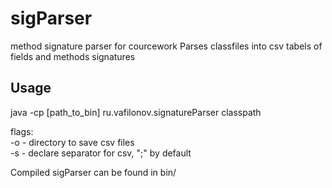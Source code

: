 # sigParser
method signature parser for courcework
Parses classfiles into csv tabels of fields and methods signatures


## Usage
java -cp [path_to_bin] ru.vafilonov.signatureParser <flags> classpath  

flags:  
  -o <outdir> - directory to save csv files  
  -s <separator sequence> - declare separator for csv, ";" by default  
  
Compiled sigParser can be found in bin/
